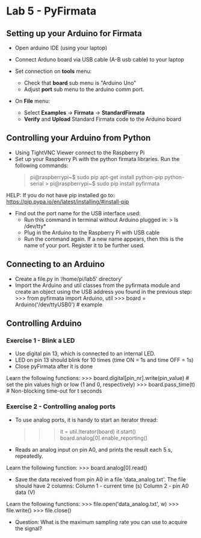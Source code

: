 # Lab 5 - PyFirmata


## Setting up your Arduino for Firmata

* Open arduino IDE (using your laptop)
* Connect Arduno board via USB cable (A-B usb cable) to your laptop

* Set connection on **tools** menu:
  - Check that **board** sub menu is "Arduino Uno"
  - Adjust **port** sub menu to the arduino comm port.

* On **File** menu: 
  - Select **Examples** -> **Firmata** -> **StandardFirmata**
  - **Verify** and **Upload** Standard Firmata code to the Arduino board

## Controlling your Arduino from Python

* Using TightVNC Viewer connect to the Raspberry Pi
* Set up your Raspberry Pi with the python firmata libraries.
  Run the following commands:
    > pi@raspberrypi~$ sudo pip apt-get install python-pip python-serial
		> pi@raspberrypi~$ sudo pip install pyfirmata

HELP: If you do not have pip installed go to: 
https://pip.pypa.io/en/latest/installing/#install-pip

* Find out the port name for the USB interface used:
  - Run this command in terminal without Arduino plugged in:
		> ls /dev/tty*
  - Plug in the Arduino to the Raspberry Pi with USB cable
  - Run the command again. If a new name appears, then this is the name of your port. 
  Register it to be further used.
  
## Connecting to an Arduino

* Create a file.py in ‘/home/pi/lab5’ directory’
* Import the Arduino and util classes from the pyfirmata module and create an object using the USB address you found in the previous step:
			>>> from pyfirmata import Arduino, util
			>>> board = Arduino('/dev/ttyUSB0') # example

## Controlling Arduino

### Exercise 1 -  Blink a LED

* Use digital pin 13, which is connected to an internal LED.
* LED on pin 13 should blink for 10 times (time ON = 1s and time OFF = 1s)
* Close pyFirmata after it is done

Learn the following functions:
    >>> board.digital[pin_nr].write(pin_value) # set the pin values high or low (1 and 0, respectively)
    >>> board.pass_time(t) # Non-blocking time-out for t seconds

### Exercise 2 - Controlling analog ports

* To use analog ports, it is handy to start an iterator thread:
    >>> it = util.Iterator(board)
    >>> it.start()
    >>> board.analog[0].enable_reporting()
* Reads an analog input on pin A0, and prints the result each 5 s, repeatedly.

Learn the following function:
    >>> board.analog[0].read()
    
* Save the data received from pin A0 in a file 'data_analog.txt'.
The file should have 2 columns:
Column 1 - current time (s)
Column 2 - pin A0 data (V)

Learn the following functions:
    >>> file.open('data_analog.txt', w)
    >>> file.write()
    >>> file.close()

* Question: What is the maximum sampling rate you can use to acquire the signal?


